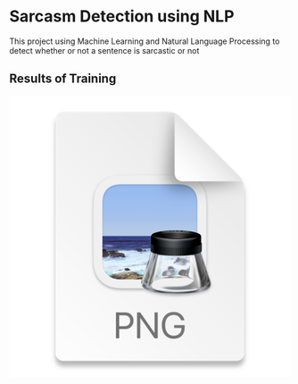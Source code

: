 # Sarcasm Detection using NLP

This project using Machine Learning and Natural Language Processing to detect whether or not a sentence is sarcastic or not



## Results of Training
![img.png](img.png)